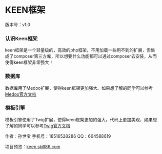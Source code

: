 # KEEN框架
版本号：v1.0

### 认识Keen框架
keen框架是一个轻量级的，高效的php框架，不用加载一些用不到的扩展，但集成了composer第三方库，所以想要什么功能都可以通过composer去安装，从而使得keen框架非常强大！
### 数据库
数据库用了Medoo扩展，使得keen框架更加强大。如果想了解的同学可以参考
[Medoo官方文档](http://medoo.lvtao.net/doc.php)
### 模板引擎
模板引擎使用了Twig扩展，使得keen框架更加的强大，代码上更加美观，如果想了解的同学可以参考[Twig官方文档](https://twig.sensiolabs.org)

作者：孙世宝
手机号：18516528286
QQ：664588619

项目预览：[keen.skill86.com](http://keen.skill86.com)
